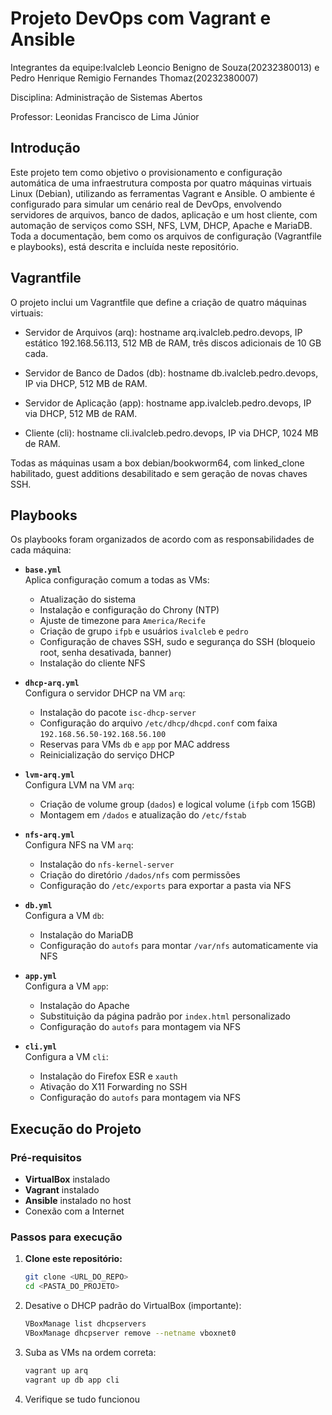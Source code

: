 # Projeto DevOps com Vagrant e Ansible

Integrantes da equipe:Ivalcleb Leoncio Benigno de Souza(20232380013) e Pedro Henrique Remigio Fernandes Thomaz(20232380007)

Disciplina: Administração de Sistemas Abertos

Professor: Leonidas Francisco de Lima Júnior

## Introdução
Este projeto tem como objetivo o provisionamento e configuração automática de uma infraestrutura composta por quatro máquinas virtuais Linux (Debian), utilizando as ferramentas Vagrant e Ansible. O ambiente é configurado para simular um cenário real de DevOps, envolvendo servidores de arquivos, banco de dados, aplicação e um host cliente, com automação de serviços como SSH, NFS, LVM, DHCP, Apache e MariaDB. Toda a documentação, bem como os arquivos de configuração (Vagrantfile e playbooks), está descrita e incluída neste repositório.

## Vagrantfile

O projeto inclui um Vagrantfile que define a criação de quatro máquinas virtuais:

- Servidor de Arquivos (arq): hostname arq.ivalcleb.pedro.devops, IP estático 192.168.56.113, 512 MB de RAM, três discos adicionais de 10 GB cada.

- Servidor de Banco de Dados (db): hostname db.ivalcleb.pedro.devops, IP via DHCP, 512 MB de RAM.

- Servidor de Aplicação (app): hostname app.ivalcleb.pedro.devops, IP via DHCP, 512 MB de RAM.

- Cliente (cli): hostname cli.ivalcleb.pedro.devops, IP via DHCP, 1024 MB de RAM.
  
Todas as máquinas usam a box debian/bookworm64, com linked_clone habilitado, guest additions desabilitado e sem geração de novas chaves SSH.

## Playbooks 

Os playbooks foram organizados de acordo com as responsabilidades de cada máquina:

- **`base.yml`**  
  Aplica configuração comum a todas as VMs:  
  - Atualização do sistema  
  - Instalação e configuração do Chrony (NTP)  
  - Ajuste de timezone para `America/Recife`  
  - Criação de grupo `ifpb` e usuários `ivalcleb` e `pedro`  
  - Configuração de chaves SSH, sudo e segurança do SSH (bloqueio root, senha desativada, banner)  
  - Instalação do cliente NFS  

- **`dhcp-arq.yml`**  
  Configura o servidor DHCP na VM `arq`:  
  - Instalação do pacote `isc-dhcp-server`  
  - Configuração do arquivo `/etc/dhcp/dhcpd.conf` com faixa `192.168.56.50-192.168.56.100`  
  - Reservas para VMs `db` e `app` por MAC address  
  - Reinicialização do serviço DHCP  

- **`lvm-arq.yml`**  
  Configura LVM na VM `arq`:  
  - Criação de volume group (`dados`) e logical volume (`ifpb` com 15GB)  
  - Montagem em `/dados` e atualização do `/etc/fstab`  

- **`nfs-arq.yml`**  
  Configura NFS na VM `arq`:  
  - Instalação do `nfs-kernel-server`  
  - Criação do diretório `/dados/nfs` com permissões  
  - Configuração do `/etc/exports` para exportar a pasta via NFS  

- **`db.yml`**  
  Configura a VM `db`:  
  - Instalação do MariaDB  
  - Configuração do `autofs` para montar `/var/nfs` automaticamente via NFS  

- **`app.yml`**  
  Configura a VM `app`:  
  - Instalação do Apache  
  - Substituição da página padrão por `index.html` personalizado  
  - Configuração do `autofs` para montagem via NFS  

- **`cli.yml`**  
  Configura a VM `cli`:  
  - Instalação do Firefox ESR e `xauth`  
  - Ativação do X11 Forwarding no SSH  
  - Configuração do `autofs` para montagem via NFS  


## Execução do Projeto

### **Pré-requisitos**
- **VirtualBox** instalado  
- **Vagrant** instalado  
- **Ansible** instalado no host  
- Conexão com a Internet  

### **Passos para execução**

1. **Clone este repositório:**
   ```bash
   git clone <URL_DO_REPO>
   cd <PASTA_DO_PROJETO>
   
2. Desative o DHCP padrão do VirtualBox (importante):
   ```bash
   VBoxManage list dhcpservers
   VBoxManage dhcpserver remove --netname vboxnet0

3. Suba as VMs na ordem correta:
   ```bash
   vagrant up arq
   vagrant up db app cli

4. Verifique se tudo funcionou
   
